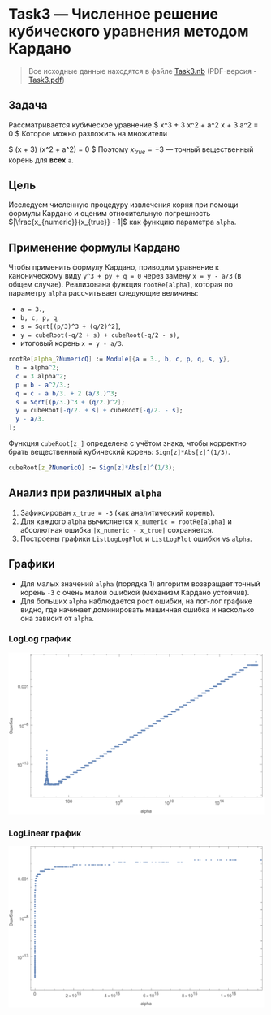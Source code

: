 # Task3 — Численное решение кубического уравнения методом Кардано

> Все исходные данные находятся в файле [Task3.nb](/HW1/Task3/Task3.nb)
> (PDF-версия - [Task3.pdf](/HW1/Task3/Task3.pdf))

## Задача
Рассматривается кубическое уравнение
$ x^3 + 3 x^2 + a^2 x + 3 a^2 = 0 $
Которое можно разложить на множители

$ (x + 3)  (x^2 + a^2) = 0 $
Поэтому $x_{true} = -3$ — точный вещественный корень для **всех** `a`.

## Цель
Исследуем численную процедуру извлечения корня при помощи формулы Кардано и оценим относительную погрешность $|\frac{x_{numeric}}{x_{true}} - 1|$ как функцию параметра `alpha`.

## Применение формулы Кардано
Чтобы применить формулу Кардано, приводим уравнение к каноническому виду `y^3 + py + q = 0` через замену `x = y - a/3` (в общем случае). Реализована функция `rootRe[alpha]`, которая по параметру `alpha` рассчитывает следующие величины:
- `a = 3.`,
- `b, c, p, q`,
- `s = Sqrt[(p/3)^3 + (q/2)^2]`,
- `y = cubeRoot(-q/2 + s) + cubeRoot(-q/2 - s)`,
- итоговый корень `x = y - a/3`.

```mathematica
rootRe[alpha_?NumericQ] := Module[{a = 3., b, c, p, q, s, y},
  b = alpha^2;
  c = 3 alpha^2;
  p = b - a^2/3.;
  q = c - a b/3. + 2 (a/3.)^3;
  s = Sqrt[(p/3.)^3 + (q/2.)^2];
  y = cubeRoot[-q/2. + s] + cubeRoot[-q/2. - s];
  y - a/3.
];
```

Функция `cubeRoot[z_]` определена с учётом знака, чтобы корректно брать вещественный кубический корень: `Sign[z]*Abs[z]^(1/3)`.

```mathematica
cubeRoot[z_?NumericQ] := Sign[z]*Abs[z]^(1/3);
```

## Анализ при различных `alpha`
1. Зафиксирован `x_true = -3` (как аналитический корень).
2. Для каждого `alpha` вычисляется `x_numeric = rootRe[alpha]` и абсолютная ошибка `|x_numeric - x_true|` сохраняется.
3. Построены графики `ListLogLogPlot` и `ListLogPlot` ошибки vs `alpha`.

## Графики
- Для малых значений `alpha` (порядка 1) алгоритм возвращает точный корень `-3` с очень малой ошибкой (механизм Кардано устойчив).
- Для больших `alpha` наблюдается рост ошибки, на лог-лог графике видно, где начинает доминировать машинная ошибка и насколько она зависит от `alpha`.

### LogLog график

![Лог-лог график](images/LogLog.png)

### LogLinear график

![Лог-линейный график](images/LogLine.png)
